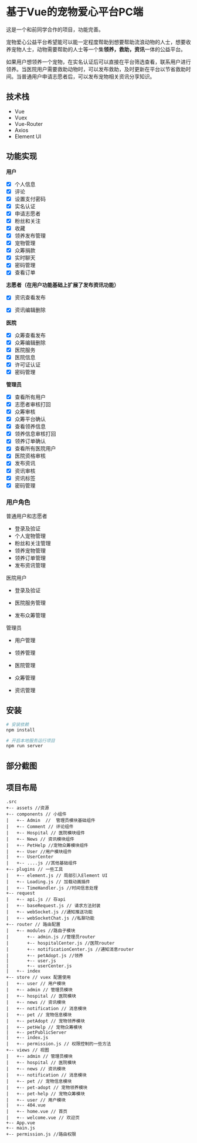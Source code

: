 # 基于Vue的宠物爱心平台PC端

这是一个和前同学合作的项目，功能完善。

宠物爱心公益平台希望能可以能一定程度帮助到想要帮助流浪动物的人士，想要收养宠物人士，动物需要帮助的人士等一个集**领养，救助，资讯**一体的公益平台。

如果用户想领养一个宠物，在实名认证后可以直接在平台筛选查看，联系用户进行领养。当医院用户需要救助动物时，可以发布救助，及时更新在平台以节省救助时间。当普通用户申请志愿者后，可以发布宠物相关资讯分享知识。

## 技术栈

- Vue
- Vuex
- Vue-Router
- Axios
- Element UI

## 功能实现

**用户**

- [x] 个人信息
- [x] 评论
- [x] 设置支付密码
- [x] 实名认证
- [x] 申请志愿者
- [x] 粉丝和关注
- [x] 收藏
- [x] 领养发布管理
- [x] 宠物管理
- [x] 众筹捐款
- [x] 实时聊天
- [x] 密码管理
- [x] 查看订单

**志愿者（在用户功能基础上扩展了发布资讯功能）**

- [x] 资讯查看发布

- [x] 资讯编辑删除

**医院**

- [x] 众筹查看发布
- [x] 众筹编辑删除
- [x] 医院服务
- [x] 医院信息
- [x] 许可证认证
- [x] 密码管理

**管理员**

- [x] 查看所有用户
- [x] 志愿者审核打回
- [x] 众筹审核
- [x] 众筹平台确认
- [x] 查看领养信息
- [x] 领养信息审核打回
- [x] 领养订单确认
- [x] 查看所有医院用户
- [x] 医院资格审核
- [x] 发布资讯
- [x] 资讯审核
- [x] 资讯标签
- [x] 密码管理

### 用户角色

普通用户和志愿者

- 登录及验证
- 个人宠物管理
- 粉丝和关注管理
- 领养宠物管理
- 领养订单管理
- 发布资讯管理

医院用户

- 登录及验证

- 医院服务管理

- 发布众筹管理

管理员

- 用户管理

- 领养管理

- 医院管理

- 众筹管理

- 资讯管理

## 安装

``` bash
# 安装依赖
npm install

# 开启本地服务运行项目
npm run server

```

## 部分截图



## 项目布局

```
.src
+-- assets //资源
+-- components // 小组件
|   +-- Admin  //  管理员模块基础组件
|   +-- Comment // 评论组件 
|   +-- Hospital // 医院模块组件
|   +-- News // 资讯模块组件
|   +-- PetHelp //宠物众筹模块组件
|   +-- User //用户模块组件
|   +-- UserCenter 
|   +-- ....js //其他基础组件
+-- plugins // 一些工具
|   +-- element.js // 局部引入Element UI
|   +-- Loading.js // 加载动画插件
|   +-- TimeHandler.js //时间信息处理
+-- request
|   +-- api.js // 存api
|   +-- baseRequest.js // 请求方法封装
|   +-- webSocket.js //通知推送功能
|   +-- webSocketChat.js //私聊功能
+-- router // 路由配置
|   +-- modules //路由子模块
|   	+-- admin.js //管理员router
|   	+-- hospitalCenter.js //医院router
|   	+-- notificationCenter.js //通知消息router
|   	+-- petAdopt.js //领养
|   	+-- user.js 
|   	+-- userCenter.js 
|   +-- index
+-- store // vuex 配置使用
|   +-- user // 用户模块
|   +-- admin // 管理员模块
|   +-- hospital // 医院模块
|   +-- news // 资讯模块
|   +-- notification // 消息模块
|   +-- pet // 宠物信息模块
|   +-- petAdopt // 宠物领养模块
|   +-- petHelp // 宠物众筹模块
|   +-- petPublicServer 
|   +-- index.js 
|   +-- permission.js // 权限控制的一些方法
+-- views // 视图  
|   +-- admin // 管理员模块
|   +-- hospital // 医院模块
|   +-- news // 资讯模块
|   +-- notification // 消息模块
|   +-- pet // 宠物信息模块
|   +-- pet-adopt // 宠物领养模块
|   +-- pet-help // 宠物众筹模块
|   +-- user // 用户模块
|   +-- 404.vue
|   +-- home.vue // 首页
|   +-- welcome.vue // 欢迎页
+-- App.vue
+-- main.js
+-- permission.js //路由权限
```



